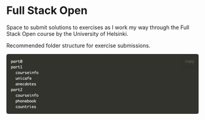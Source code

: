 # Full Stack Open

Space to submit solutions to exercises as I work my way through the Full Stack Open course by the University of Helsinki.

Recommended folder structure for exercise submissions.

![](folder-structure.png)
